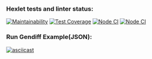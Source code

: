 ### Hexlet tests and linter status:
[![Maintainability](https://api.codeclimate.com/v1/badges/84572fac80b17a216d52/maintainability)](https://codeclimate.com/github/BuianovschiAlex/frontend-project-46/maintainability)
[![Test Coverage](https://api.codeclimate.com/v1/badges/84572fac80b17a216d52/test_coverage)](https://codeclimate.com/github/BuianovschiAlex/frontend-project-46/test_coverage)
[![Node CI](https://github.com/BuianovschiAlex/frontend-project-46/workflows/nodejs/badge.svg)](https://github.com/BuianovschiAlex/frontend-project-46/actions)
[![Node CI](https://github.com/BuianovschiAlex/frontend-project-46/workflows/nodejs/badge.svg)](https://github.com/BuianovschiAlex/frontend-project-46/actions)

### Run Gendiff Example(JSON):
[![asciicast](https://asciinema.org/a/551395.svg)](https://asciinema.org/a/551395)